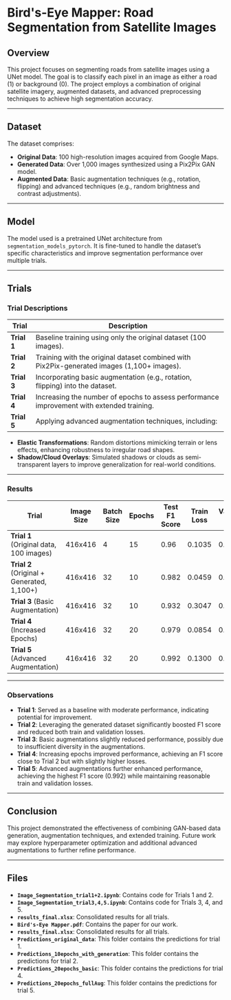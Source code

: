 # Bird's-Eye Mapper: Road Segmentation from Satellite Images

## Overview

This project focuses on segmenting roads from satellite images using a UNet model. The goal is to classify each pixel in an image as either a road (1) or background (0). The project employs a combination of original satellite imagery, augmented datasets, and advanced preprocessing techniques to achieve high segmentation accuracy.

---

## Dataset

The dataset comprises:

- **Original Data**: 100 high-resolution images acquired from Google Maps.
- **Generated Data**: Over 1,000 images synthesized using a Pix2Pix GAN model.
- **Augmented Data**: Basic augmentation techniques (e.g., rotation, flipping) and advanced techniques (e.g., random brightness and contrast adjustments).

---

## Model

The model used is a pretrained UNet architecture from `segmentation_models_pytorch`. It is fine-tuned to handle the dataset’s specific characteristics and improve segmentation performance over multiple trials.

---

## Trials

### Trial Descriptions

| Trial | Description |
|-------|-------------|
| **Trial 1** | Baseline training using only the original dataset (100 images). |
| **Trial 2** | Training with the original dataset combined with Pix2Pix-generated images (1,100+ images). |
| **Trial 3** | Incorporating basic augmentation (e.g., rotation, flipping) into the dataset. |
| **Trial 4** | Increasing the number of epochs to assess performance improvement with extended training. |
| **Trial 5** | Applying advanced augmentation techniques, including:  
  - **Elastic Transformations**: Random distortions mimicking terrain or lens effects, enhancing robustness to irregular road shapes.  
  - **Shadow/Cloud Overlays**: Simulated shadows or clouds as semi-transparent layers to improve generalization for real-world conditions. 

---

### Results

| Trial | Image Size | Batch Size | Epochs | Test F1 Score | Train Loss | Validation Loss | Learning Rate |
|-------|------------|------------|--------|---------------|------------|-----------------|---------------|
| **Trial 1** (Original data, 100 images) | 416x416 | 4  | 15 | 0.96  | 0.1035 | 0.1962 | 0.0001 |
| **Trial 2** (Original + Generated, 1,100+) | 416x416 | 32 | 10 | 0.982 | 0.0459 | 0.0455 | 0.0001 |
| **Trial 3** (Basic Augmentation)         | 416x416 | 32 | 10 | 0.932 | 0.3047 | 0.3102 | 0.0001 |
| **Trial 4** (Increased Epochs)           | 416x416 | 32 | 20 | 0.979 | 0.0854 | 0.1214 | 0.0001 |
| **Trial 5** (Advanced Augmentation)      | 416x416 | 32 | 20 | 0.992 | 0.1300 | 0.2249 | 0.0001 |

---

### Observations

- **Trial 1**: Served as a baseline with moderate performance, indicating potential for improvement.
- **Trial 2**: Leveraging the generated dataset significantly boosted F1 score and reduced both train and validation losses.
- **Trial 3**: Basic augmentations slightly reduced performance, possibly due to insufficient diversity in the augmentations.
- **Trial 4**: Increasing epochs improved performance, achieving an F1 score close to Trial 2 but with slightly higher losses.
- **Trial 5**: Advanced augmentations further enhanced performance, achieving the highest F1 score (0.992) while maintaining reasonable train and validation losses.

---

## Conclusion

This project demonstrated the effectiveness of combining GAN-based data generation, augmentation techniques, and extended training. Future work may explore hyperparameter optimization and additional advanced augmentations to further refine performance.

---

## Files

- **`Image_Segmentation_trial1+2.ipynb`**: Contains code for Trials 1 and 2.
- **`Image_Segmentation_trial3,4,5.ipynb`**: Contains code for Trials 3, 4, and 5.
- **`results_final.xlsx`**: Consolidated results for all trials.
- **`Bird's-Eye Mapper.pdf`**: Contains the paper for our work.
- **`results_final.xlsx`**: Consolidated results for all trials.
- **`Predictions_original_data`**: This folder contains the predictions for trial 1.
- **`Predictions_10epochs_with_generation`**: This folder contains the predictions for trial 2.
- **`Predictions_20epochs_basic`**: This folder contains the predictions for trial 4.
- **`Predictions_20epochs_fullAug`**: This folder contains the predictions for trial 5.
